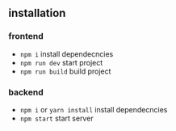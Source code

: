 ## installation
### frontend
- `npm i` install dependecncies
- `npm run dev`  start project
- `npm run build` build project
### backend
- `npm i` or `yarn install` install dependecncies
- `npm start` start server
